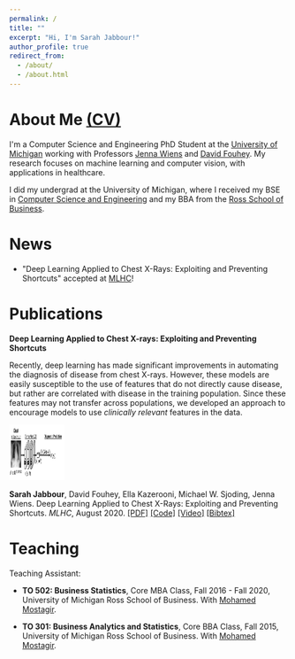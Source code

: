 ```yaml
---
permalink: /
title: ""
excerpt: "Hi, I'm Sarah Jabbour!"
author_profile: true
redirect_from: 
  - /about/
  - /about.html
---
```


About Me [(CV)](files/CV.pdf)
===
I'm a Computer Science and Engineering PhD Student at the [University of Michigan](https://umich.edu/) working with Professors [Jenna Wiens](https://wiens-group.engin.umich.edu/) and [David Fouhey](https://web.eecs.umich.edu/~fouhey/). My research focuses on machine learning and computer vision, with applications in healthcare. 

I did my undergrad at the University of Michigan, where I received my BSE in [Computer Science and Engineering](https://cse.engin.umich.edu/) and my BBA from the [Ross School of Business](https://michiganross.umich.edu/). 

News
===
- "Deep Learning Applied to Chest X-Rays: Exploiting and Preventing Shortcuts" accepted at [MLHC](https://www.mlforhc.org/)! 

Publications
===

**Deep Learning Applied to Chest X-rays: Exploiting and Preventing Shortcuts** 

Recently, deep learning has made significant improvements in automating the diagnosis of disease from chest X-rays. However, these models are easily susceptible to the use of features that do not directly cause disease, but rather are correlated with disease in the training population. Since these features may not transfer across populations, we developed an approach to encourage models to use *clinically relevant* features in the data. 

<img src="/images/chest.png" style="height: 100px; width:100px;"/>

**Sarah Jabbour**, David Fouhey, Ella Kazerooni, Michael W. Sjoding, Jenna Wiens. Deep Learning Applied to Chest X-Rays: Exploiting and Preventing Shortcuts. *MLHC*, August 2020. [\[PDF\]](files/jabbour20.pdf) [\[Code\]](https://gitlab.eecs.umich.edu/mld3/deep-learning-applied-to-chest-x-rays-exploiting-and-preventing-shortcuts) [\[Video\]](https://www.youtube.com/watch?v=xzSL7f5CjzI&t=5s) [\[Bibtex\]](files/jabbour20.bib) 

Teaching
===

Teaching Assistant: 

- **TO 502: Business Statistics**, Core MBA Class, Fall 2016 - Fall 2020,  University of Michigan Ross School of Business. With [Mohamed Mostagir](http://www-personal.umich.edu/~mosta/?_ga=2.50348777.1103566218.1597184050-1647609115.1452647709). 


- **TO 301: Business Analytics and Statistics**, Core BBA Class, Fall 2015,  University of Michigan Ross School of Business. With [Mohamed Mostagir](http://www-personal.umich.edu/~mosta/?_ga=2.50348777.1103566218.1597184050-1647609115.1452647709). 

